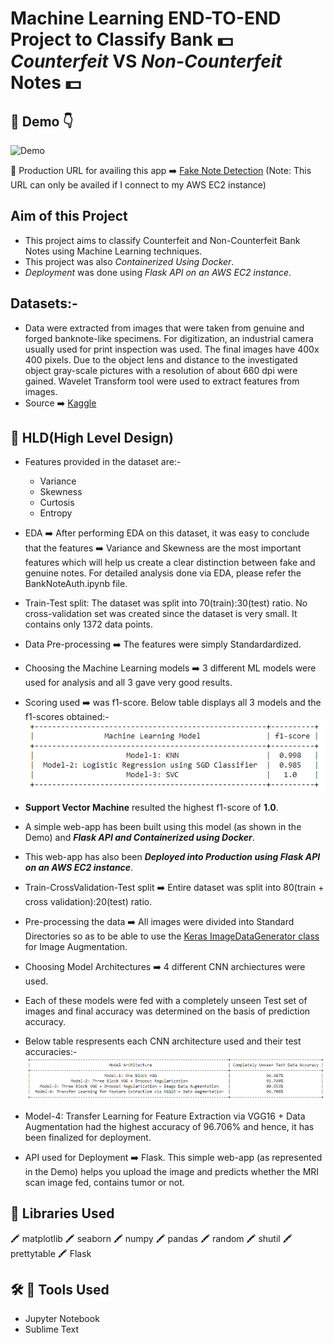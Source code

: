 # Machine Learning END-TO-END Project to Classify Bank :dollar: *Counterfeit* VS *Non-Counterfeit* Notes :dollar:

## :cinema: Demo :point_down:

![Demo](https://github.com/toushalipal6991/BrainTumor_Detection/blob/master/BrainTumorDetection%20-%20Copy.gif)

:round_pushpin: Production URL for availing this app :arrow_right: [Fake Note Detection](http://ec2-3-22-130-255.us-east-2.compute.amazonaws.com:8080/) (Note: This URL can only be availed if I connect to my AWS EC2 instance)

## Aim of this Project
- This project aims to classify Counterfeit and Non-Counterfeit Bank Notes using Machine Learning techniques.
- This project was also *Containerized Using Docker*.
- *Deployment* was done using *Flask API on an AWS EC2 instance*.

## Datasets:-
- Data were extracted from images that were taken from genuine and forged banknote-like specimens. For digitization, an industrial camera usually used for print inspection was used. The final images have 400x 400 pixels. Due to the object lens and distance to the investigated object gray-scale pictures with a resolution of about 660 dpi were gained. Wavelet Transform tool were used to extract features from images.
- Source :arrow_right: [Kaggle](https://www.kaggle.com/ritesaluja/bank-note-authentication-uci-data)

## :memo: HLD(High Level Design)
- Features provided in the dataset are:-
  * Variance
  * Skewness
  * Curtosis
  * Entropy
- EDA :arrow_right: After performing EDA on this dataset, it was easy to conclude that the features :arrow_right: Variance and Skewness are the most important features which will help us create a clear distinction between fake and genuine notes. For detailed analysis done via EDA, please refer the BankNoteAuth.ipynb file.
- Train-Test split: The dataset was split into 70(train):30(test) ratio. No cross-validation set was created since the dataset is very small. It contains only 1372 data points.
- Data Pre-processing :arrow_right: The features were simply Standardardized.
- Choosing the Machine Learning models :arrow_right: 3 different ML models were used for analysis and all 3 gave very good results.
- Scoring used :arrow_right: was f1-score. Below table displays all 3 models and the f1-scores obtained:-
![Table](https://github.com/toushalipal6991/BankNoteCheck/blob/master/f1-score-table.PNG)
- **Support Vector Machine** resulted the highest f1-score of **1.0**.
- A simple web-app has been built using this model (as shown in the Demo) and ***Flask API and Containerized using Docker***.
- This web-app has also been ***Deployed into Production using Flask API on an AWS EC2 instance***.



- Train-CrossValidation-Test split :arrow_right: Entire dataset was split into 80(train + cross validation):20(test) ratio.
- Pre-processing the data :arrow_right: All images were divided into Standard Directories so as to be able to use the [Keras ImageDataGenerator class](https://blog.keras.io/building-powerful-image-classification-models-using-very-little-data.html)
for Image Augmentation.
- Choosing Model Architectures :arrow_right: 4 different CNN archiectures were used. 
- Each of these models were fed with a completely unseen Test set of images and final accuracy was determined on the basis of prediction accuracy.
- Below table respresents each CNN architecture used and their test accuracies:-
![Table](https://github.com/toushalipal6991/BrainTumor_Detection/blob/master/AccuracyTable.PNG)
- Model-4: Transfer Learning for Feature Extraction via VGG16 + Data Augmentation had the highest accuracy of 96.706% and hence, it has been finalized for deployment.
- API used for Deployment :arrow_right: Flask. This simple web-app (as represented in the Demo) helps you upload the image and predicts whether the MRI scan image fed, contains tumor or not.

## :file_folder: Libraries Used
:crayon: matplotlib :crayon: seaborn :crayon: numpy :crayon: pandas :crayon: random :crayon: shutil :crayon: prettytable :crayon: Flask

## :hammer_and_wrench: :toolbox: Tools Used
- Jupyter Notebook
- Sublime Text
